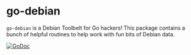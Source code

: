 go-debian
=========

`go-debian` is a Debian Toolbelt for Go hackers! This package contains a bunch
of helpful routines to help work with fun bits of Debian data.


[![GoDoc](https://godoc.org/github.com/egibs/go-debian?status.svg)](https://godoc.org/github.com/egibs/go-debian)
